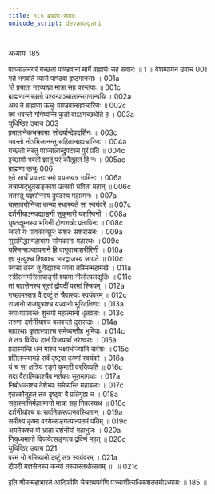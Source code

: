 ```yaml
---
title: १८५ ब्राह्मण-संवादः
unicode_script: devanagari

---
```



अध्यायः 185

पाञ्चालनगरं गच्छतां पाण्डवानां मार्गे ब्राह्मणैः सह संवादः ॥ 1 ॥
वैशम्पायन उवाच 	001  
गते भगवति व्यासे पाण्डवा हृष्टमानसाः ।	001a  
\'ते प्रयाता नरव्याघ्रा मात्रा सह परन्तपाः ॥	001c  
ब्राह्मणान्गच्छतो पश्यन्पाञ्चालान्सगणान्पथि ।	002a  
अथ ते ब्राह्मणा ऊचुः पाण्डवान्ब्रह्मचारिणः ॥	002c  
क्व भवन्तो गमिष्यन्ति कुतो वाऽऽगच्छथेति ह ।	003a  
युधिष्ठिर उवाच 	003  
प्रयातानेकचक्रायाः सोदर्यान्देवदर्शिनः ॥	003c  
भवन्तो नोऽभिजानन्तु सहितान्ब्रह्मचारिणः ।	004a  
गच्छतो नस्तु पाञ्चालान्द्रुपदस्य पुरं प्रति ॥	004c  
इच्छामो भवतो ज्ञातुं परं कौतूहलं हि नः ॥	005ac  
ब्राह्मणा ऊचुः 	006  
एते सार्धं प्रयाताः स्मो वयमप्यत्र गामिनः ।	006a  
तत्राप्यद्भुतसङ्काश उत्सवो भविता महान् ॥	006c  
ततस्तु यज्ञसेनस्य द्रुपदस्य महात्मनः ।	007a  
यासावयोनिजा कन्या स्थास्यते सा स्वयंवरे ॥	007c  
दर्शनीयाऽनवद्याङ्गी सुकुमारी यशस्विनी ।	008a  
धृष्टद्युम्नस्य भगिनी द्रोणशत्रोः प्रतापिनः ॥	008c  
जातो यः पावकाच्छूरः सशरः सशरासनः ।	009a  
सुसमिद्धान्महाभागः सोमकानां महारथः ॥	009c  
यस्मिन्सञ्जायमाने हि वागुवाचाशरीरिणी ।	010a  
एष मृत्युश्च शिष्यश्च भारद्वाजस्य जायते ॥	010c  
स्वसा तस्य तु वेद्याश्च जाता तस्मिन्महामखे ।	011a  
स्त्रीरत्नमसितापाङ्गी श्यामा नीलोत्पलद्युतिः ॥	011c  
तां यज्ञसेनस्य सुतां द्रौपदीं परमां स्त्रियम् ।	012a  
गच्छामस्तत्र वै द्रष्टुं तं चैवास्याः स्वयंवरम् ॥	012c  
राजानो राजपुत्राश्च यज्वानो भूरिदक्षिणाः ।	013a  
स्वाध्यायवन्तः शुचयो महात्मानो धृतव्रताः ॥	013c  
तरुणा दर्शनीयाश्च बलवन्तो दुरासदाः ।	014a  
महारथाः कृतास्त्राश्च समेष्यन्तीह भूमिपाः ॥	014c  
ते तत्र विविधं दानं विजयार्थं नरेश्वराः ।	015a  
प्रदास्यन्ति धनं गाश्च भक्ष्यभोज्यानि सर्वशः ॥	015c  
प्रतिलप्स्यामहे सर्वं दृष्ट्वा कृष्णां स्वयंवरे ।	016a  
यं च सा क्षत्रियं रङ्गे कुमारी वरयिष्यति ॥	016c  
तदा वैतालिकाश्चैव नर्तकाः सूतमागधाः ।	017a  
निबोधकाश्च देशेभ्यः समेष्यन्ति महाबलाः ॥	017c  
एतत्कौतूहलं तत्र दृष्ट्वा वै प्रतिगृह्य च ।	018a  
सहास्माभिर्महात्मानो मात्रा सह निवत्स्यथ ॥	018c  
दर्शनीयांश्च वः सर्वानेकरूपानवस्थितान् ।	019a  
समीक्ष्य कृष्मा वरयेत्सङ्गत्यान्यतमं पतिम् ॥	019c  
अयमेकश्च वो भ्राता दर्शनीयो महाभुजः ।	020a  
नियुध्यमानो विजयेत्सङ्गत्य द्रविणं महत् ॥	020c  
युधिष्ठिर उवाच 	021  
परमं भो गमिष्यामो द्रष्टुं तत्र स्वयंवरम् ।	021a  
द्रौपदीं यज्ञसेनस्य कन्यां तस्यास्तथोत्सवम् ॥\' ॥	021c  

इति श्रीमन्महाभारते आदिपर्वणि चैत्ररथपर्वणि पञ्चाशीत्यधिकशततमोऽध्यायः ॥ 185 ॥